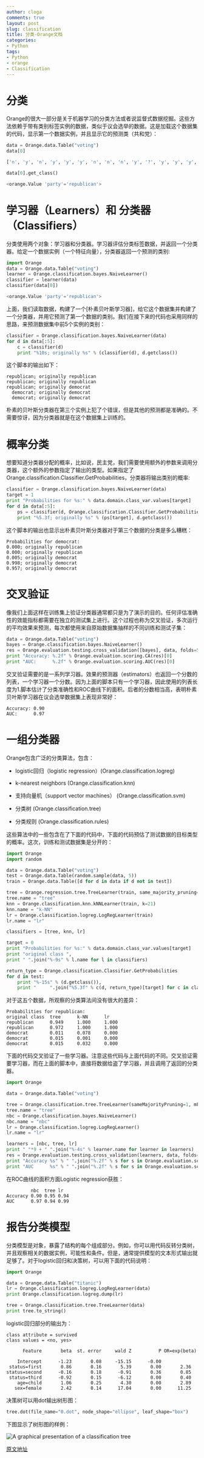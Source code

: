 ```yaml
---
author: cloga
comments: true
layout: post
slug: classification
title: 分类-Orange文档
categories:
- Python
tags:
- Python
- orange
- Classification
---
```


# 分类

Orange的很大一部分是关于机器学习的分类方法或者说监督式数据挖掘。这些方法依赖于带有类别标签实例的数据，类似于议会选举的数据。这是加载这个数据集的代码，显示第一个数据实例，并且显示它的预测类（共和党）：

```python
data = Orange.data.Table("voting")
data[0]

['n', 'y', 'n', 'y', 'y', 'y', 'n', 'n', 'n', 'y', '?', 'y', 'y', 'y', 'n', 'y', 'republican']

data[0].get_class()

<orange.Value 'party'='republican'>
```
# 学习器（Learners）和 分类器（Classifiers）

分类使用两个对象：学习器和分类器。学习器评估分类标签数据，并返回一个分类器。给定一个数据实例（一个特征向量），分类器返回一个预测的类别:

```python
import Orange
data = Orange.data.Table("voting")
learner = Orange.classification.bayes.NaiveLearner()
classifier = learner(data)
classifier(data[0])

<orange.Value 'party'='republican'>
```
上面，我们读取数据，构建了一个[朴素贝叶斯学习器]，给它这个数据集并构建了一个分类器，并用它预测了第一个数据的类别。我们在接下来的代码也采用同样的思路，来预测数据集中前5个实例的类别：

```python
classifier = Orange.classification.bayes.NaiveLearner(data)
for d in data[:5]:
    c = classifier(d)
    print "%10s; originally %s" % (classifier(d), d.getclass())
```
这个脚本的输出如下：

```
republican; originally republican
republican; originally republican
republican; originally democrat
  democrat; originally democrat
  democrat; originally democrat
```

朴素的贝叶斯分类器在第三个实例上犯了个错误，但是其他的预测都是准确的。不需要惊讶，因为分类器就是在这个数据集上训练的。

# 概率分类

想要知道分类器分配的概率，比如说，民主党，我们需要使用额外的参数来调用分类器，这个额外的参数指定了输出的类型。如果指定了Orange.classification.Classifier.GetProbabilities，分类器将输出类别的概率:

```python
classifier = Orange.classification.bayes.NaiveLearner(data)
target = 1
print "Probabilities for %s:" % data.domain.class_var.values[target]
for d in data[:5]:
    ps = classifier(d, Orange.classification.Classifier.GetProbabilities)
    print "%5.3f; originally %s" % (ps[target], d.getclass())
```

这个脚本的输出也显示出朴素贝叶斯分类器对于第三个数据的分类是多么糟糕：

```
Probabilities for democrat:
0.000; originally republican
0.000; originally republican
0.005; originally democrat
0.998; originally democrat
0.957; originally democrat
```

# 交叉验证

像我们上面这样在训练集上验证分类器通常都只是为了演示的目的。任何评估准确性的效能指标都需要在独立的测试集上进行。这个过程也称为交叉验证，多次运行的平均效果来预测，每次都使用来自原始数据集抽样的不同训练和测试子集：

```python
data = Orange.data.Table("voting")
bayes = Orange.classification.bayes.NaiveLearner()
res = Orange.evaluation.testing.cross_validation([bayes], data, folds=5)
print "Accuracy: %.2f" % Orange.evaluation.scoring.CA(res)[0]
print "AUC:      %.2f" % Orange.evaluation.scoring.AUC(res)[0]
```
交叉验证需要的是一系列学习器。效果的预测器（estimators）也返回一个分数的列表，一个学习器一个分数。因为上面的脚本只有一个学习器，因此使用的列表长度为1.脚本估计了分类准确性和ROC曲线下的面积。后者的分数相当高，表明朴素贝叶斯学习器在议会选举数据集上表现非常好：

```
Accuracy: 0.90
AUC:      0.97
```

# 一组分类器

Orange包含广泛的分类算法，包含：

- logistic回归（logistic regression）(Orange.classification.logreg)

- k-nearest neighbors (Orange.classification.knn)

- 支持向量机（support vector machines） (Orange.classification.svm)

- 分类树 (Orange.classification.tree)

- 分类规则 (Orange.classification.rules)

这些算法中的一些包含在了下面的代码中，下面的代码预估了测试数据的目标类型的概率。这次，训练和测试数据集是分开的：

```python
import Orange
import random

data = Orange.data.Table("voting")
test = Orange.data.Table(random.sample(data, 5))
train = Orange.data.Table([d for d in data if d not in test])

tree = Orange.regression.tree.TreeLearner(train, same_majority_pruning=1, m_pruning=2)
tree.name = "tree"
knn = Orange.classification.knn.kNNLearner(train, k=21)
knn.name = "k-NN"
lr = Orange.classification.logreg.LogRegLearner(train)
lr.name = "lr"

classifiers = [tree, knn, lr]

target = 0
print "Probabilities for %s:" % data.domain.class_var.values[target]
print "original class ",
print " ".join("%-9s" % l.name for l in classifiers)

return_type = Orange.classification.Classifier.GetProbabilities
for d in test:
    print "%-15s" % (d.getclass()),
    print "     ".join("%5.3f" % c(d, return_type)[target] for c in classifiers)
```
对于这五个数据，所观察的分类算法间没有很大的差异：

```
Probabilities for republican:
original class  tree      k-NN      lr
republican      0.949     1.000     1.000
republican      0.972     1.000     1.000
democrat        0.011     0.078     0.000
democrat        0.015     0.001     0.000
democrat        0.015     0.032     0.000
```

下面的代码交叉验证了一些学习器。注意这些代码与上面代码的不同。交叉验证需要学习器，而在上面的脚本中，直接将数据给盗了学习器，并且调用了返回的分类器。

```python
import Orange

data = Orange.data.Table("voting")

tree = Orange.classification.tree.TreeLearner(sameMajorityPruning=1, mForPruning=2)
tree.name = "tree"
nbc = Orange.classification.bayes.NaiveLearner()
nbc.name = "nbc"
lr = Orange.classification.logreg.LogRegLearner()
lr.name = "lr"

learners = [nbc, tree, lr]
print " "*9 + " ".join("%-4s" % learner.name for learner in learners)
res = Orange.evaluation.testing.cross_validation(learners, data, folds=5)
print "Accuracy %s" % " ".join("%.2f" % s for s in Orange.evaluation.scoring.CA(res))
print "AUC      %s" % " ".join("%.2f" % s for s in Orange.evaluation.scoring.AUC(res))
```
在ROC曲线的面积方面Logistic regression获胜：

```
         nbc  tree lr
Accuracy 0.90 0.95 0.94
AUC      0.97 0.94 0.99
```

# 报告分类模型

分类模型是对象，暴露了结构的每个组成部分。例如，你可以用代码反转分类树，并且观察相关的数据实例，可能性和条件。但是，通常提供模型的文本形式输出就足够了。对于logistic回归和决策树，可以用下面的代码说明：

```python
import Orange

data = Orange.data.Table("titanic")
lr = Orange.classification.logreg.LogRegLearner(data)
print Orange.classification.logreg.dump(lr)

tree = Orange.classification.tree.TreeLearner(data)
print tree.to_string()
```
logistic回归部分的输出为：

```
class attribute = survived
class values = <no, yes>

      Feature       beta  st. error     wald Z          P OR=exp(beta)

    Intercept      -1.23       0.08     -15.15      -0.00
 status=first       0.86       0.16       5.39       0.00       2.36
status=second      -0.16       0.18      -0.91       0.36       0.85
 status=third      -0.92       0.15      -6.12       0.00       0.40
    age=child       1.06       0.25       4.30       0.00       2.89
   sex=female       2.42       0.14      17.04       0.00      11.25
```
决策树可以用dot输出树形图：

```python
tree.dot(file_name="0.dot", node_shape="ellipse", leaf_shape="box")
```
下图显示了树形图的样例：

![A graphical presentation of a classification tree](http://orange.biolab.si/docs/latest/_images/tree.png)

[原文地址]

[原文地址]:http://orange.biolab.si/docs/latest/tutorial/rst/classification/
[朴素的贝叶斯learner]:http://en.wikipedia.org/wiki/Naive_Bayes_classifier
